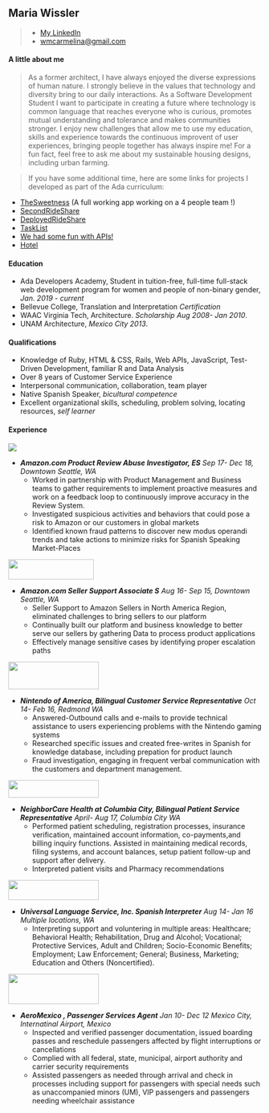 
## Maria Wissler
> * [My LinkedIn](https://www.linkedin.com/in/maria-w-aaab9a15a/)
> * wmcarmelina@gmail.com

#### **A little about me**

> As a former architect, I have always enjoyed the diverse expressions of human nature. I strongly believe in the values 
that technology and diversity bring to our daily interactions. As a Software Development Student I want to participate in creating a future where technology is common language that reaches everyone who is curious, promotes mutual understanding 
and tolerance and makes communities stronger. I enjoy new challenges that allow me to use my education, skills and experience towards the continuous improvent of user experiences, bringing people together has always inspire me! For a fun fact, feel free to ask me about my sustainable housing designs, including urban farming. 

> If you have some additional time, here are some links for projects I developed as part of the Ada curriculum:

* [TheSweetness](http://the-sweetness.herokuapp.com/)
  (A full working app working on a 4 people team !)
* [SecondRideShare](https://github.com/MariaWissler/SeconRideShare)
* [DeployedRideShare](https://github.com/MariaWissler/RailsRidePairProject)
* [TaskList](https://github.com/MariaWissler/MyTaskList)
* [We had some fun with APIs!](https://github.com/MariaWissler/SlackAPIproject)
* [Hotel](https://github.com/MariaWissler/HotelExercise)



#### **Education**

* Ada Developers Academy, Student in tuition-free, full-time full-stack web development program for women and people of non-binary gender, _Jan. 2019 - current_
* Bellevue College, Translation and Interpretation _Certification_ 
* WAAC Virginia Tech, Architecture. _Scholarship Aug 2008- Jan 2010_.
* UNAM Architecture, _Mexico City 2013_.


#### **Qualifications**

* Knowledge of Ruby, HTML & CSS, Rails, Web APIs, JavaScript, Test-Driven Development, familiar R and Data Analysis
* Over 8 years of Customer Service Experience
* Interpersonal communication, collaboration, team player 
* Native Spanish Speaker, _bicultural competence_
* Excellent organizational skills, scheduling, problem solving, locating resources, _self learner_

#### **Experience**

![](http://media.corporate-ir.net/media_files/IROL/25/251199/Logo2017/Amazon/amazon_es_col_RGB-tn.png)
* **_Amazon.com Product Review Abuse Investigator, ES_** _Sep 17- Dec 18, Downtown Seattle, WA_
  * Worked in partnership with Product Management and Business teams to gather requirements to implement proactive measures and work on a feedback loop to continuously improve accuracy in the Review System. 
  * Investigated suspicious activities and behaviors that could pose a risk to Amazon or our customers in global markets
  * Identified known fraud patterns to discover new modus operandi trends and take actions to minimize risks for Spanish Speaking Market-Places

<img src="https://user-images.githubusercontent.com/31623564/56844897-09674e80-686d-11e9-8708-3f3cad3610ff.png" width="170" height="40" >

* **_Amazon.com Seller Support Associate S_** _Aug 16- Sep 15, Downtown Seattle, WA_ 
  * Seller Support to Amazon Sellers in North America Region, eliminated challenges to bring sellers to our platform
  * Continually built our platform and business knowledge to better serve our sellers by gathering Data to process product applications
  * Effectively manage sensitive cases by identifying proper escalation paths

<img src="https://user-images.githubusercontent.com/31623564/56844982-92cb5080-686e-11e9-8829-0417570d8673.png" width="180" height= "55">

* **_Nintendo of America, Bilingual Customer Service Representative_** _Oct 14- Feb 16, Redmond WA_
  * Answered-Outbound calls and e-mails to provide technical assistance to users experiencing problems with the Nintendo gaming systems  
  * Researched specific issues and created free-writes in Spanish for knowledge database, including prepation for product launch 
  * Fraud investigation, engaging in frequent verbal communication with the customers and department management.
  
<img src="https://user-images.githubusercontent.com/31623564/56845141-551bf700-6871-11e9-96a0-60266ab762b9.png" width="180" height= "35">

* **_NeighborCare Health at Columbia City, Bilingual Patient Service Representative_** _April- Aug 17, Columbia City WA_
  * Performed patient scheduling, registration processes, insurance verification, maintained account information, co-payments,and billing inquiry functions. Assisted in maintaining medical records, filing systems, and account balances, setup patient follow-up and support after delivery.
   * Interpreted patient visits and Pharmacy recommendations

<img src="https://user-images.githubusercontent.com/31623564/56844740-19c9fa00-686a-11e9-824c-64ae12abd0bb.png" width="180" height= "40">

* **_Universal Language Service, Inc. Spanish Interpreter_** _Aug 14- Jan 16 Multiple locations, WA_
  * Interpreting support and voluntering in multiple areas: Healthcare; Behavioral Health; Rehabilitation, Drug and Alcohol; Vocational; Protective Services, Adult and Children; Socio-Economic Benefits; Employment; Law Enforcement; General; Business, Marketing; Education and Others (Noncertified).

<img src="https://user-images.githubusercontent.com/31623564/56845203-35390300-6872-11e9-84e5-b7d917043017.png" width="180" height= "60">

* **_AeroMexico , Passenger Services Agent_** _Jan 10- Dec 12 Mexico City, Internatinal Airport, Mexico_
  * Inspected and verified passenger documentation, issued boarding passes and reschedule passengers affected by flight interruptions or cancellations
  * Complied with all federal, state, municipal, airport authority and carrier security requirements
  * Assisted passengers as needed through arrival and check in processes including support for passengers with special needs such as unaccompanied minors (UM), VIP passengers and passengers needing wheelchair assistance
  
